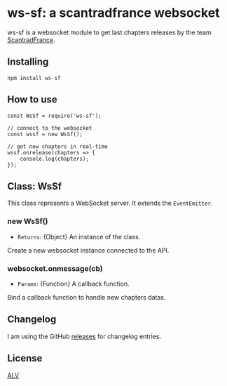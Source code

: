 # ws-sf: a scantradfrance websocket

ws-sf is a websocket module to get last chapters releases by the team [ScantradFrance](https://scantrad.net).

## Installing

```
npm install ws-sf
```

## How to use

```
const WsSf = require('ws-sf');

// connect to the websocket
const wssf = new WsSf();

// get new chapters in real-time
wssf.onrelease(chapters => {
	console.log(chapters);
});

```
## Class: WsSf

This class represents a WebSocket server. It extends the `EventEmitter`.

### new WsSf()
- `Returns`: {Object} An instance of the class.

Create a new websocket instance connected to the API.

### websocket.onmessage(cb)
- `Params`: {Function} A callback function.

Bind a callback function to handle new chapters datas.

## Changelog

I am using the GitHub [releases](https://github.com/websockets/ws/releases) for changelog entries.

## License

[ALV](LICENSE)

